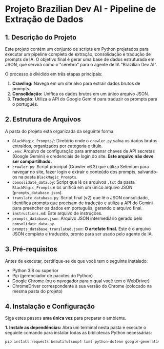 # Projeto Brazilian Dev AI - Pipeline de Extração de Dados

## 1. Descrição do Projeto

Este projeto contém um conjunto de scripts em Python projetados para executar um pipeline completo de extração, consolidação e tradução de prompts de IA. O objetivo final é gerar uma base de dados estruturada em JSON, que servirá como o "cérebro" para o agente de IA "Brazilian Dev AI".

O processo é dividido em três etapas principais:
1.  **Crawling:** Navega em um site alvo para extrair dados brutos de prompts.
2.  **Consolidação:** Unifica os dados brutos em um único arquivo JSON.
3.  **Tradução:** Utiliza a API do Google Gemini para traduzir os prompts para o português.

## 2. Estrutura de Arquivos

A pasta do projeto está organizada da seguinte forma:

-   `BlackMagic_Prompts/`: Diretório onde o `crawler.py` salva os dados brutos extraídos, organizados por categoria e título.
-   `.env`: Arquivo de configuração para armazenar chaves de API secretas (Google Gemini) e credenciais de login do site. **Este arquivo não deve ser compartilhado.**
-   `crawler.py`: Script principal (Crawler v6.3) que utiliza Selenium para navegar no site, fazer login e extrair o conteúdo dos prompts, salvando-os na pasta `BlackMagic_Prompts`.
-   `consolidate_data.py`: Script que lê os arquivos `.txt` da pasta `BlackMagic_Prompts` e os unifica em um único arquivo JSON (`prompts_database.json`).
-   `translate_database.py`: Script final (v2) que lê o JSON consolidado, identifica prompts que precisam de tradução e utiliza a API do Gemini para preencher os dados em português, gerando o arquivo final.
-   `instructions.md`: Este arquivo de instruções.
-   `prompts_database.json`: Arquivo JSON intermediário gerado pelo `consolidate_data.py`.
-   `prompts_database_translated.json`: **O artefato final.** Este é o arquivo JSON completo e traduzido, pronto para ser usado pelo agente de IA.

## 3. Pré-requisitos

Antes de executar, certifique-se de que você tem o seguinte instalado:
-   Python 3.8 ou superior
-   Pip (gerenciador de pacotes do Python)
-   Google Chrome (ou o navegador para o qual você tem o WebDriver)
-   ChromeDriver correspondente à sua versão do Chrome (colocado na mesma pasta do projeto)

## 4. Instalação e Configuração

Siga estes passos **uma única vez** para preparar o ambiente.

**1. Instale as dependências:**
Abra um terminal nesta pasta e execute o seguinte comando para instalar todas as bibliotecas Python necessárias:
```bash
pip install requests beautifulsoup4 lxml python-dotenv google-generativeai selenium undetected-chromedriver